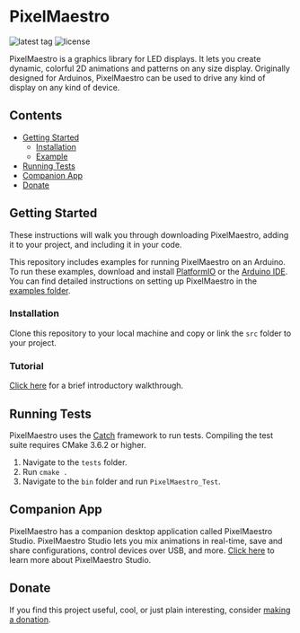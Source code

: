 # PixelMaestro

![latest tag](https://img.shields.io/github/tag/8bitbuddhist/pixelmaestro.svg) ![license](https://img.shields.io/github/license/8bitbuddhist/pixelmaestro.svg)

PixelMaestro is a graphics library for LED displays. It lets you create dynamic, colorful 2D animations and patterns on any size display. Originally designed for Arduinos, PixelMaestro can be used to drive any kind of display on any kind of device.

## Contents
<!-- TOC START min:2 max:5 link:true update:false -->
- [Getting Started](#getting-started)
  - [Installation](#installation)
  - [Example](#example)
- [Running Tests](#running-tests)
- [Companion App](#companion-app)
- [Donate](#donate)
<!-- TOC END -->

## Getting Started

These instructions will walk you through downloading PixelMaestro, adding it to your project, and including it in your code.

This repository includes examples for running PixelMaestro on an Arduino. To run these examples, download and install [PlatformIO](https://platformio.org/) or the [Arduino IDE](https://www.arduino.cc/en/Main/Software). You can find detailed instructions on setting up PixelMaestro in the [examples folder](examples/arduino).

### Installation

Clone this repository to your local machine and copy or link the `src` folder to your project.

### Tutorial

[Click here](https://github.com/8bitbuddhist/PixelMaestro/wiki/Tutorial) for a brief introductory walkthrough.

## Running Tests

PixelMaestro uses the [Catch](https://github.com/catchorg/Catch2) framework to run tests. Compiling the test suite requires CMake 3.6.2 or higher.

1. Navigate to the `tests` folder.
2. Run `cmake .`
3. Navigate to the `bin` folder and run `PixelMaestro_Test`.

## Companion App

PixelMaestro has a companion desktop application called PixelMaestro Studio. PixelMaestro Studio lets you mix animations in real-time, save and share configurations, control devices over USB, and more. [Click here](https://github.com/8bitbuddhist/PixelMaestro-Studio) to learn more about PixelMaestro Studio.

## Donate

If you find this project useful, cool, or just plain interesting, consider [making a donation](https://www.patreon.com/bePatron?c=1348704).
